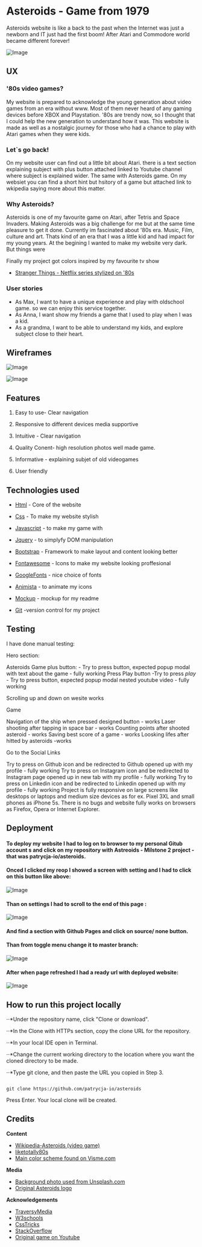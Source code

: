 # Asteroids - Game from 1979

Asteroids website is like a back to the past when the Internet was just a newborn and IT just had the first boom! After Atari and Commodore world became different forever! 

<p><img alt="Image" title="icon" src="wireframes/mockup.png" /></p>


## UX

### '80s video games?
My website is prepared to acknowledge the young generation about video games from an era without www.
Most of them never heard of any gaming devices before XBOX and Playstation. '80s are trendy now, so I thought that I could help the new generation to understand how it was.
This website is made as well as a nostalgic journey for those who had a chance to play with Atari games when they were kids.

### Let`s go back!

On my website user can find out a little bit about Atari. there is a text section explaining subject with plus button attached linked to Youtube channel where subject is explained wider.
The same with Asteroids game. On my websiet you can find a short hint but hsitory of a game but attached link to wkipedia saying more about this matter.

### Why Asteroids?
Asteroids is one of my favourite game on Atari, after Tetris and Space Invaders.
Making Asteroids was a big challenge for me but at the same time pleasure to get it done.
Currently im fascinated about '80s era. Music, Film, culture and art. Thats kind of an era that I was a little kid and had impact for my young years. At the begining I wanted to make my website very dark. But things were

Finally my project got colors inspired by my favourite tv show 

* [Stranger Things - Netflix series stylized on '80s](https://www.youtube.com/watch?v=YEG3bmU_WaI)




### User stories

* As Max, I want to have a unique experience and play with oldschool game. so we can enjoy this service together.
* As Anna, I want show my friends a game that I used to play when I was a kid. 
* As a grandma, I want to be able to understand my kids, and explore subject close to their heart. 

## Wireframes


<p><img alt="Image" title="icon" src="wireframes/wireframe_1.png" /></p>

<p><img alt="Image" title="icon" src="wireframes/wireframe_2.png" /></p>

## Features

1. Easy to use- Clear navigation

2. Responsive to different devices media supportive

3. Intuitive - Clear navigation

4. Quality Conent- high resolution photos well made game.

5. Informative - explaining subjet of old videogames

6. User friendly


## Technologies used

* [Html](https://developer.mozilla.org/en-US/docs/Web/Guide/HTML/HTML5) - Core of the website

* [Css](https://developer.mozilla.org/en-US/docs/Web/CSS) - To make my website stylish

* [Javascript](https://developer.mozilla.org/en-US/docs/Web/JavaScript/Reference) - to make my game with

* [Jquery](https://jquery.com/) - to simplyfy DOM manipulation

* [Bootstrap](https://getbootstrap.com/docs/4.1/getting-started/introduction/) - Framework to make layout and content looking better

* [Fontawesome](https://fontawesome.com/) - Icons to make my website looking proffesional

* [GoogleFonts]( https://fonts.google.com/) - nice choice of fonts

* [Animista](http://animista.net/)  - to animate my icons

* [Mockup](http://ami.responsivedesign.is/#) - mockup for my readme

* [Git](https://git-scm.com/) -version control for my project


## Testing

I have done manual testing:

Hero section:

Asteroids Game plus button: - Try to press button, expected popup modal with text about the game - fully working
Press Play button -Try to press *play* - Try to press button, expected popup modal nested youtube video - fully working

Scrolling up and down on wesite works

Game 

Navigation of the ship when pressed designed button - works
Laser shooting after tapping in space bar - works
Counting points after shooted asteroid - works
Saving best score of a game - works
Loosking lifes after hitted by asteroids -works


Go to the Social Links 

Try to press on Github icon and be redirected to Github opened up with my profile - fully working
Try to press on Instagram icon and be redirected to Instagram page opened up in new tab with my profile - fully working
Try to press on Linkedin icon and be redirected to Linkedin opened up with my profile - fully working
Project is fully responsive on large screens like desktops or laptops and medium size devices as for ex. Pixel 3XL and small phones as iPhone 5s. There is no bugs and website fully works on browsers as Firefox, Opera or Internet Explorer.



## Deployment

#### To deploy my website I had to log on to browser to my personal Gitub account s and click on my repository with Astreoids - Milstone 2 project - that was patrycja-io/asteroids.
#### Onced I clicked my reop I showed a screen with setting and I had to click on this button like above:

<p><img alt="Image" title="icon" src="wireframes/howtodeploy-1.PNG" /></p>

#### Than on settings I had to scroll to the end of this page :

<p><img alt="Image" title="icon" src="wireframes/howtodeploy-2.PNG" /></p>

#### And find a section with Github Pages and click on source/ none button.
#### Than from toggle menu change it to master branch:

<p><img alt="Image" title="icon" src="wireframes/howtodeploy-3.PNG" /></p>

#### After when page refreshed I had a ready url with deployed website:

<p><img alt="Image" title="icon" src="wireframes/howtodeploy-4.PNG" /></p>

How to run this project locally
---

⋅⋅*Under the repository name, click "Clone or download".

⋅⋅*In the Clone with HTTPs section, copy the clone URL for the repository.

⋅⋅*In your local IDE open in Terminal.

⋅⋅*Change the current working directory to the location where you want the cloned directory to be made.

⋅⋅*Type git clone, and then paste the URL you copied in Step 3.

```

git clone https://github.com/patrycja-io/asteroids
```

Press Enter. Your local clone will be created.


## Credits

**Content**

* [Wikipedia-Asteroids (video game)](https://bit.ly/2PMwBer)
* [liketotally80s](http://www.liketotally80s.com/2006/11/80s-atari/)
* [Main color scheme found on Visme.com  ](https://visme.co/blog/website-color-schemes/)


**Media**
* [Background photo used from Unsplash.com](https://bit.ly/34i6Iaa)
* [Original Asteroids logo](https://upload.wikimedia.org/wikipedia/commons/3/36/Asteroids_arcade_logo.png)


**Acknowledgements**

* [TraversyMedia](https://www.youtube.com/watch?v=vEROU2XtPR8)
* [W3schools](https://www.w3schools.com/tags/ref_canvas.asp)
* [CssTricks](https://css-tricks.com/)
* [StackOverflow](https://stackoverflow.com/)
* [Original game on Youtube](https://www.youtube.com/watch?v=9Ydu8UhIjeU)
